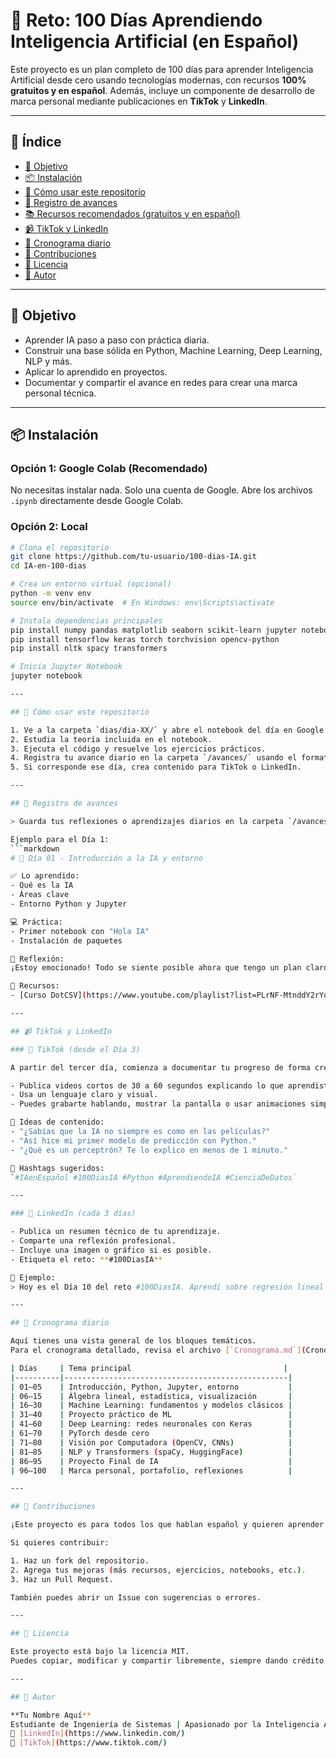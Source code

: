 # 🤖 Reto: 100 Días Aprendiendo Inteligencia Artificial (en Español)

Este proyecto es un plan completo de 100 días para aprender Inteligencia Artificial desde cero usando tecnologías modernas, con recursos **100% gratuitos y en español**. Además, incluye un componente de desarrollo de marca personal mediante publicaciones en **TikTok** y **LinkedIn**.

---

## 📌 Índice

- [🎯 Objetivo](#-objetivo)
- [📦 Instalación](#-instalación)
- [🚀 Cómo usar este repositorio](#-cómo-usar-este-repositorio)
- [📔 Registro de avances](#-registro-de-avances)
- [📚 Recursos recomendados (gratuitos y en español)](#-recursos-recomendados-gratuitos-y-en-español)
- [📹 TikTok y LinkedIn](#-tiktok-y-linkedin)
- [📅 Cronograma diario](#-cronograma-diario)
- [🤝 Contribuciones](#-contribuciones)
- [📜 Licencia](#-licencia)
- [👤 Autor](#-autor)

---

## 🎯 Objetivo

- Aprender IA paso a paso con práctica diaria.
- Construir una base sólida en Python, Machine Learning, Deep Learning, NLP y más.
- Aplicar lo aprendido en proyectos.
- Documentar y compartir el avance en redes para crear una marca personal técnica.

---

## 📦 Instalación

### Opción 1: Google Colab (Recomendado)
No necesitas instalar nada. Solo una cuenta de Google. Abre los archivos `.ipynb` directamente desde Google Colab.

### Opción 2: Local
```bash
# Clona el repositorio
git clone https://github.com/tu-usuario/100-dias-IA.git
cd IA-en-100-dias

# Crea un entorno virtual (opcional)
python -m venv env
source env/bin/activate  # En Windows: env\Scripts\activate

# Instala dependencias principales
pip install numpy pandas matplotlib seaborn scikit-learn jupyter notebook
pip install tensorflow keras torch torchvision opencv-python
pip install nltk spacy transformers

# Inicia Jupyter Notebook
jupyter notebook

---

## 🚀 Cómo usar este repositorio

1. Ve a la carpeta `dias/dia-XX/` y abre el notebook del día en Google Colab o Jupyter.
2. Estudia la teoría incluida en el notebook.
3. Ejecuta el código y resuelve los ejercicios prácticos.
4. Registra tu avance diario en la carpeta `/avances/` usando el formato de ejemplo.
5. Si corresponde ese día, crea contenido para TikTok o LinkedIn.

---

## 📔 Registro de avances

> Guarda tus reflexiones o aprendizajes diarios en la carpeta `/avances/`.

Ejemplo para el Día 1:
```markdown
# 📅 Día 01 - Introducción a la IA y entorno

✅ Lo aprendido:
- Qué es la IA
- Áreas clave
- Entorno Python y Jupyter

💻 Práctica:
- Primer notebook con "Hola IA"
- Instalación de paquetes

🧠 Reflexión:
¡Estoy emocionado! Todo se siente posible ahora que tengo un plan claro.

🔗 Recursos:
- [Curso DotCSV](https://www.youtube.com/playlist?list=PLrNF-MtnddY2rYd9JbU2NV_W0rxVtBG3B)

---

## 📹 TikTok y LinkedIn

### 🎥 TikTok (desde el Día 3)

A partir del tercer día, comienza a documentar tu progreso de forma creativa:

- Publica videos cortos de 30 a 60 segundos explicando lo que aprendiste.
- Usa un lenguaje claro y visual.
- Puedes grabarte hablando, mostrar la pantalla o usar animaciones simples.

🧠 Ideas de contenido:
- "¿Sabías que la IA no siempre es como en las películas?"
- "Así hice mi primer modelo de predicción con Python."
- "¿Qué es un perceptrón? Te lo explico en menos de 1 minuto."

📌 Hashtags sugeridos:
`#IAenEspañol #100DiasIA #Python #AprendiendoIA #CienciaDeDatos`

---

### 💼 LinkedIn (cada 3 días)

- Publica un resumen técnico de tu aprendizaje.
- Comparte una reflexión profesional.
- Incluye una imagen o gráfico si es posible.
- Etiqueta el reto: **#100DiasIA**

📝 Ejemplo:
> Hoy es el Día 10 del reto #100DiasIA. Aprendí sobre regresión lineal y construí mi primer modelo de predicción en Python usando scikit-learn. ¡Vamos avanzando! 🚀

---

## 📅 Cronograma diario

Aquí tienes una vista general de los bloques temáticos.  
Para el cronograma detallado, revisa el archivo [`Cronograma.md`](Cronograma.md).

| Días     | Tema principal                                  |
|----------|--------------------------------------------------|
| 01–05    | Introducción, Python, Jupyter, entorno           |
| 06–15    | Álgebra lineal, estadística, visualización       |
| 16–30    | Machine Learning: fundamentos y modelos clásicos |
| 31–40    | Proyecto práctico de ML                          |
| 41–60    | Deep Learning: redes neuronales con Keras        |
| 61–70    | PyTorch desde cero                               |
| 71–80    | Visión por Computadora (OpenCV, CNNs)            |
| 81–85    | NLP y Transformers (spaCy, HuggingFace)          |
| 86–95    | Proyecto Final de IA                             |
| 96–100   | Marca personal, portafolio, reflexiones          |

---

## 🤝 Contribuciones

¡Este proyecto es para todos los que hablan español y quieren aprender IA!

Si quieres contribuir:

1. Haz un fork del repositorio.
2. Agrega tus mejoras (más recursos, ejercicios, notebooks, etc.).
3. Haz un Pull Request.

También puedes abrir un Issue con sugerencias o errores.

---

## 📜 Licencia

Este proyecto está bajo la licencia MIT.  
Puedes copiar, modificar y compartir libremente, siempre dando crédito al autor original.

---

## 👤 Autor

**Tu Nombre Aquí**  
Estudiante de Ingeniería de Sistemas | Apasionado por la Inteligencia Artificial  
🔗 [LinkedIn](https://www.linkedin.com/)  
🎥 [TikTok](https://www.tiktok.com/)
